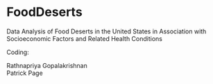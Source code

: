 # FoodDeserts
Data Analysis of Food Deserts in the United States in Association with Socioeconomic Factors and Related Health Conditions


Coding:  

Rathnapriya Gopalakrishnan  
Patrick Page
